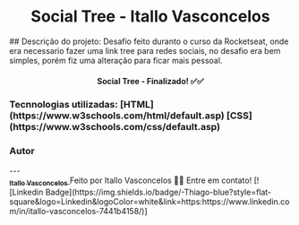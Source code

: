 <h1 align="center">Social Tree - Itallo Vasconcelos </h1>
## Descrição do projeto:
Desafio feito duranto o curso da Rocketseat, onde era necessario fazer uma link tree para redes sociais, no desafio era bem simples, porém fiz uma alteração para ficar mais pessoal.

<h4 align="center">
Social Tree - Finalizado! ✅✅
</h4>

<h3>
Tecnnologias utilizadas:
  [HTML](https://www.w3schools.com/html/default.asp)
  [CSS](https://www.w3schools.com/css/default.asp)
</h3>

<h3>Autor</h3>
---
<a href="https://www.linkedin.com/in/itallo-vasconcelos-7441b4158/">
</br>
<sub><b>Itallo Vasconcelos</b></sub>
</a>
Feito por Itallo Vasconcelos 👋🏽 Entre em contato!
[![Linkedin Badge](https://img.shields.io/badge/-Thiago-blue?style=flat-square&logo=Linkedin&logoColor=white&link=https:https://www.linkedin.com/in/itallo-vasconcelos-7441b4158/)]
